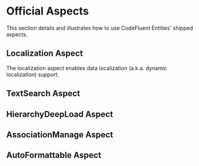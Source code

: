 # Official Aspects

This section details and illustrates how to use CodeFluent Entities' shipped aspects.

## Localization Aspect

The localization aspect enables data localization (a.k.a. dynamic localization) support.

## TextSearch Aspect
## HierarchyDeepLoad Aspect
## AssociationManage Aspect
## AutoFormattable Aspect